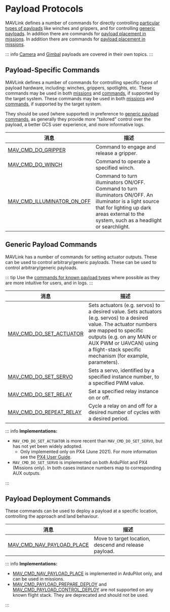 # Payload Protocols

MAVLink defines a number of commands for directly controlling [particular types of payloads](#payload-specific-commands) like winches and grippers, and for controlling [generic payloads](#generic-payload-commands). In addition there are commands for [payload placement in missions](#payload-deployment-commands). In addition there are commands for [payload placement in missions](#payload-deployment-commands).

::: info [Camera](camera.md) and [Gimbal](gimbal_v2.md) payloads are covered in their own topics. :::

## Payload-Specific Commands

MAVLink defines a number of commands for controlling specific _types_ of payload hardware, including: winches, grippers, spotlights, etc. These commands may be used in both [missions](../services/mission.md) and [commands](services/command.md), if supported by the target system. These commands may be used in both [missions](../services/mission.md) and [commands](../services/command.md), if supported by the target system.

They should be used (where supported) in preference to [generic payload commands](#generic-payload-commands), as generally they provide more "tailored" control over the payload, a better GCS user experience, and more informative logs.

| 消息                                                                                                          | 描述                                                                                                                                                                                                     |
| ----------------------------------------------------------------------------------------------------------- | ------------------------------------------------------------------------------------------------------------------------------------------------------------------------------------------------------ |
| <a id="MAV_CMD_DO_GRIPPER"></a>[MAV_CMD_DO_GRIPPER](../messages/common.md#MAV_CMD_DO_GRIPPER)                   | Command to engage and release a gripper.                                                                                                                                                               |
| <a id="MAV_CMD_DO_WINCH"></a>[MAV_CMD_DO_WINCH](../messages/common.md#MAV_CMD_DO_WINCH)                       | Command to operate a specified winch.                                                                                                                                                                  |
| <a id="MAV_CMD_ILLUMINATOR_ON_OFF"></a>[MAV_CMD_ILLUMINATOR_ON_OFF](../messages/common.md#MAV_CMD_ILLUMINATOR_ON_OFF) | Command to turn illuminators ON/OFF. Command to turn illuminators ON/OFF. An illuminator is a light source that for lighting up dark areas external to the system, such as a headlight or searchlight. |

## Generic Payload Commands

MAVLink has a number of commands for setting actuator outputs. These can be used to control arbitrary/generic payloads. These can be used to control arbitrary/generic payloads.

::: tip Use the [commands for known payload types](#payload-specific-commands) where possible as they are more intuitive for users, and in logs. :::

| 消息                                                                                                    | 描述                                                                                                                                                                                                                                                               |
| ----------------------------------------------------------------------------------------------------- | ---------------------------------------------------------------------------------------------------------------------------------------------------------------------------------------------------------------------------------------------------------------- |
| <a id="MAV_CMD_DO_SET_ACTUATOR"></a>[MAV_CMD_DO_SET_ACTUATOR](../messages/common.md#MAV_CMD_DO_SET_ACTUATOR) | Sets actuators (e.g. servos) to a desired value. Sets actuators (e.g. servos) to a desired value. The actuator numbers are mapped to specific outputs (e.g. on any MAIN or AUX PWM or UAVCAN) using a flight-stack specific mechanism (for example, parameters). |
| <a id="MAV_CMD_DO_SET_SERVO"></a>[MAV_CMD_DO_SET_SERVO](../messages/common.md#MAV_CMD_DO_SET_SERVO)       | Sets a servo, identified by a specified instance number, to a specified PWM value.                                                                                                                                                                               |
| <a id="MAV_CMD_DO_SET_RELAY"></a>[MAV_CMD_DO_SET_RELAY](../messages/common.md#MAV_CMD_DO_SET_RELAY)       | Set a specified relay instance on or off.                                                                                                                                                                                                                        |
| <a id="MAV_CMD_DO_REPEAT_RELAY"></a>[MAV_CMD_DO_REPEAT_RELAY](../messages/common.md#MAV_CMD_DO_REPEAT_RELAY) | Cycle a relay on and off for a desired number of cycles with a desired period.                                                                                                                                                                                   |

::: info **Implementations:**

- `MAV_CMD_DO_SET_ACTUATOR` is more recent than `MAV_CMD_DO_SET_SERVO`, but has not yet been widely adopted.
  - Only implemented only on PX4 (June 2021). For more information see the [PX4 User Guide](https://docs.px4.io/master/en/payloads/#mission-triggering).
- `MAV_CMD_DO_SET_SERVO` is implemented on both ArduPilot and PX4 (Missions only). In both cases instance numbers map to corresponding AUX outputs.

:::

## Payload Deployment Commands

These commands can be used to deploy a payload at a specific location, controlling the approach and land behaviour.

| 消息                                                                                                        | 描述                                                    |
| --------------------------------------------------------------------------------------------------------- | ----------------------------------------------------- |
| <a id="MAV_CMD_NAV_PAYLOAD_PLACE"></a>[MAV_CMD_NAV_PAYLOAD_PLACE](../messages/common.md#MAV_CMD_NAV_PAYLOAD_PLACE) | Move to target location, descend and release payload. |

::: info **Implementations:**

- [MAV_CMD_NAV_PAYLOAD_PLACE](#MAV_CMD_NAV_PAYLOAD_PLACE) is implemented in ArduPilot only, and can be used in missions.
- [MAV_CMD_PAYLOAD_PREPARE_DEPLOY](../messages/common.md#MAV_CMD_PAYLOAD_PREPARE_DEPLOY) and [MAV_CMD_PAYLOAD_CONTROL_DEPLOY](../messages/common.md#MAV_CMD_PAYLOAD_PREPARE_DEPLOY) are not supported on any known flight stack. They are deprecated and should not be used.

:::
